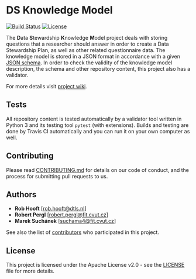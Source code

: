 # DS Knowledge Model

[![Build Status](https://travis-ci.org/CCMi-FIT/ds-km.svg?branch=master)](https://travis-ci.org/CCMi-FIT/ds-km)
[![License](https://img.shields.io/badge/license-Apache%202-blue.svg)](LICENSE)

The **D**ata **S**tewardship **K**nowledge **M**odel project deals with storing questions that a researcher should answer in order to create a Data Stewardship Plan, as well as other related questionnaire data. The knowledge model is stored in a JSON format in accordance with a given [JSON schema](http://json-schema.org). In order to check the validity of the knowledge model description, the schema and other repository content, this project also has a validator.

For more details visit [project wiki](https://github.com/CCMi-FIT/ds-km-core/wiki).

## Tests

All repository content is tested automatically by a validator tool written in Python 3 and its testing tool `pytest` (with extensions). Builds and testing are done by Travis CI automatically and you can run it on your own computer as well.

## Contributing

Please read [CONTRIBUTING.md](CONTRIBUTING.md) for details on our code of conduct, and the process for submitting pull requests to us.

## Authors

* **Rob Hooft** [[rob.hooft@dtls.nl](mailto:rob.hooft@dtls.nl)]
* **Robert Pergl** [[robert.pergl@fit.cvut.cz](mailto:robert.pergl@fit.cvut.cz)]
* **Marek Suchánek** [[suchama4@fit.cvut.cz](mailto:suchama4@fit.cvut.cz)]

See also the list of [contributors](https://github.com/CCMi-FIT/ds-km-core/graphs/contributors) who participated in this project.

## License

This project is licensed under the Apache License v2.0 - see the [LICENSE](LICENSE) file for more details.
